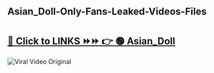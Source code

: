 
 ## Asian_Doll-Only-Fans-Leaked-Videos-Files

# <h2><a href="https://mediaupload.pro?Asian_Doll">🔗 Click to LINKS ⏩⏩ 👉 🟢 Asian_Doll </a></h2>

<a href="https://mediaupload.pro?Asian_Doll" rel="nofollow" data-target="animated-image.originalLink"><img src="https://i.ibb.co.com/xMMVF88/686577567.gif" alt="Viral Video Original" style="max-width: 100%; display: inline-block;" data-target="animated-image.originalImage"></a>